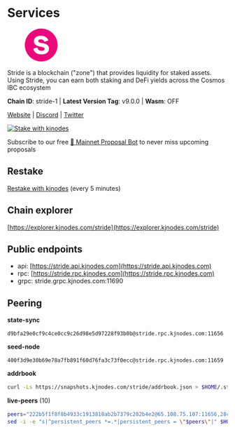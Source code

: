 # Services

<figure><img src="https://raw.githubusercontent.com/kj89/cosmos-images/main/logos/stride.png" alt=""><figcaption></figcaption></figure>

Stride is a blockchain ("zone") that provides liquidity for staked assets.  Using Stride, you can earn both staking and DeFi yields across the Cosmos IBC ecosystem

**Chain ID**: stride-1 | **Latest Version Tag**: v9.0.0 | **Wasm**: OFF

[Website](https://stride.zone) | [Discord](https://discord.gg/mzQZ8dAE7u) | [Twitter](https://twitter.com/stride_zone)

[![Stake with kjnodes](https://i.ibb.co/cr44Q8j/button-stake-with-kjnodes.png)](https://restake.app/stride/stridevaloper1j8gkhtllnp252l6g6zwzea30e7pvzqttr9768n)

Subscribe to our free [🤖 Mainnet Proposal Bot](https://t.me/kjnodes_proposal_bot) to never miss upcoming proposals

## Restake

[Restake with kjnodes](https://restake.app/stride/stridevaloper1j8gkhtllnp252l6g6zwzea30e7pvzqttr9768n) (every 5 minutes)
## Chain explorer
[https://explorer.kjnodes.com/stride](https://explorer.kjnodes.com/stride)

## Public endpoints

* api: [https://stride.api.kjnodes.com](https://stride.api.kjnodes.com)
* rpc: [https://stride.rpc.kjnodes.com](https://stride.rpc.kjnodes.com)
* grpc: stride.grpc.kjnodes.com:11690

## Peering

**state-sync**

```text
d9bfa29e0cf9c4ce0cc9c26d98e5d97228f93b0b@stride.rpc.kjnodes.com:11656
```

**seed-node**

```text
400f3d9e30b69e78a7fb891f60d76fa3c73f0ecc@stride.rpc.kjnodes.com:11659
```

**addrbook**
```bash
curl -Ls https://snapshots.kjnodes.com/stride/addrbook.json > $HOME/.stride/config/addrbook.json
```

**live-peers** (10)
```bash
peers="222b5f1f8f8b4933c1913818ab2b7379c282b4e2@65.108.75.107:11656,28ca5fc2464e9494e8d5bd93955cde707e4e208e@34.27.254.51:26656,6b615c7dde3e76de39474b7406bdde0ac0f31b79@23.88.69.22:28666,cc35475fe1f7c345af0ea8a692f3b4b41c8f12a2@116.202.36.240:10156,ade7d4d0009c7725ee991b8c40a7f646f76bf1e3@149.102.140.108:26656,d041196a1a36091605448fc65181408ccc1d5da1@65.109.122.105:26656,166da4de977381ea8853986be11dbb470d9dc2ba@149.202.72.186:26639,a3f95b0b15c31a68a7535f6068c4e14b95e90dcf@65.109.92.240:21016,ed857708c330334e1e62751470d6ecddf0397459@65.109.69.59:12256,d9bfa29e0cf9c4ce0cc9c26d98e5d97228f93b0b@65.109.88.38:11656"
sed -i -e "s|^persistent_peers *=.*|persistent_peers = \"$peers\"|" $HOME/.stride/config/config.toml
```
